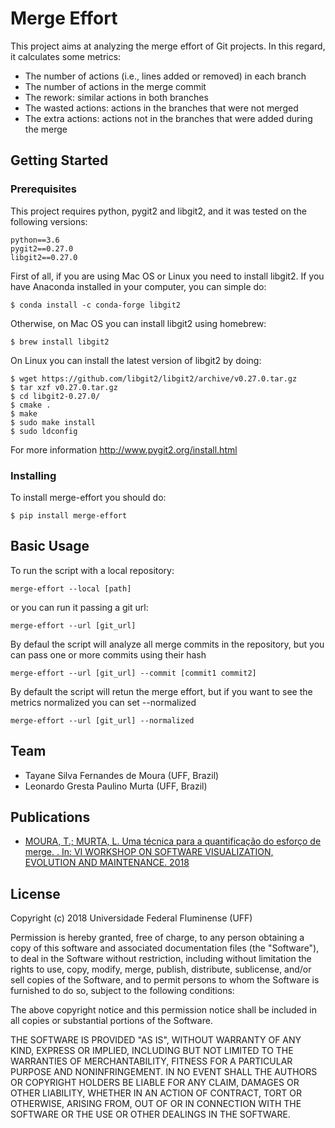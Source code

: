 # Merge Effort

This project aims at analyzing the merge effort of Git projects. In this regard, it calculates some metrics: 

* The number of actions (i.e., lines added or removed) in each branch
* The number of actions in the merge commit
* The rework: similar actions in both branches
* The wasted actions: actions in the branches that were not merged
* The extra actions: actions not in the branches that were added during the merge

## Getting Started

### Prerequisites

This project requires python, pygit2 and libgit2, and it was tested on the following versions:

```
python==3.6
pygit2==0.27.0
libgit2==0.27.0
```

First of all, if you are using Mac OS or Linux you need to install libgit2. If you have Anaconda installed in your computer, you can simple do:

```
$ conda install -c conda-forge libgit2
```

Otherwise, on Mac OS you can install libgit2 using homebrew:

```
$ brew install libgit2
```

On Linux you can install the latest version of libgit2 by doing:

```
$ wget https://github.com/libgit2/libgit2/archive/v0.27.0.tar.gz
$ tar xzf v0.27.0.tar.gz
$ cd libgit2-0.27.0/
$ cmake .
$ make
$ sudo make install
$ sudo ldconfig
```

For more information http://www.pygit2.org/install.html

### Installing

To install merge-effort you should do:

```
$ pip install merge-effort
```

## Basic Usage

To run the script with a local repository:

```
merge-effort --local [path]

```

or you can run it passing a git url:

```
merge-effort --url [git_url]

```

By defaul the script will analyze all merge commits in the repository, but you can pass one or more commits using their hash

```
merge-effort --url [git_url] --commit [commit1 commit2]

```

By default the script will retun the merge effort, but if you want to see the metrics normalized you can set --normalized

```
merge-effort --url [git_url] --normalized

```

## Team


* Tayane Silva Fernandes de Moura (UFF, Brazil)
* Leonardo Gresta Paulino Murta (UFF, Brazil)

## Publications

* [MOURA, T.; MURTA, L. Uma técnica para a quantificação do esforço de merge. . In: VI WORKSHOP ON SOFTWARE VISUALIZATION, EVOLUTION AND MAINTENANCE. 2018](https://github.com/gems-uff/merge-effort/blob/master/docs/VEM_2018.pdf)


## License

Copyright (c) 2018 Universidade Federal Fluminense (UFF)

Permission is hereby granted, free of charge, to any person obtaining a copy of this software and associated documentation files (the "Software"), to deal in the Software without restriction, including without limitation the rights to use, copy, modify, merge, publish, distribute, sublicense, and/or sell copies of the Software, and to permit persons to whom the Software is furnished to do so, subject to the following conditions:

The above copyright notice and this permission notice shall be included in all copies or substantial portions of the Software.

THE SOFTWARE IS PROVIDED "AS IS", WITHOUT WARRANTY OF ANY KIND, EXPRESS OR IMPLIED, INCLUDING BUT NOT LIMITED TO THE WARRANTIES OF MERCHANTABILITY, FITNESS FOR A PARTICULAR PURPOSE AND NONINFRINGEMENT. IN NO EVENT SHALL THE AUTHORS OR COPYRIGHT HOLDERS BE LIABLE FOR ANY CLAIM, DAMAGES OR OTHER LIABILITY, WHETHER IN AN ACTION OF CONTRACT, TORT OR OTHERWISE, ARISING FROM, OUT OF OR IN CONNECTION WITH THE SOFTWARE OR THE USE OR OTHER DEALINGS IN THE SOFTWARE.
